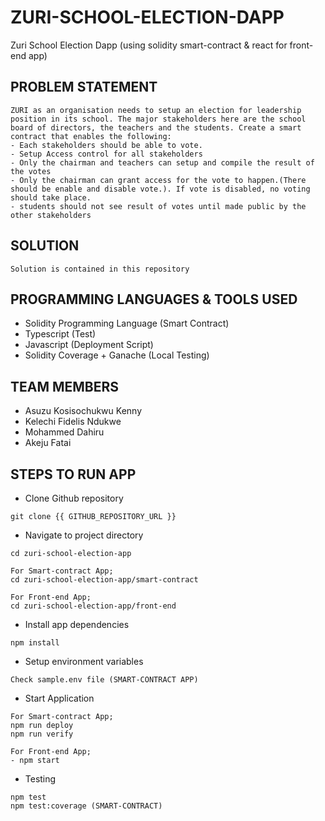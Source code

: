# ZURI-SCHOOL-ELECTION-DAPP
Zuri School Election Dapp (using solidity smart-contract &amp; react for front-end app)

## PROBLEM STATEMENT
```
ZURI as an organisation needs to setup an election for leadership position in its school. The major stakeholders here are the school board of directors, the teachers and the students. Create a smart contract that enables the following:
- Each stakeholders should be able to vote.
- Setup Access control for all stakeholders
- Only the chairman and teachers can setup and compile the result of the votes
- Only the chairman can grant access for the vote to happen.(There should be enable and disable vote.). If vote is disabled, no voting should take place.
- students should not see result of votes until made public by the other stakeholders
```

## SOLUTION
```
Solution is contained in this repository
```

## PROGRAMMING LANGUAGES & TOOLS USED
- Solidity Programming Language (Smart Contract)
- Typescript (Test)
- Javascript (Deployment Script)
- Solidity Coverage + Ganache (Local Testing)

## TEAM MEMBERS
- Asuzu Kosisochukwu Kenny
- Kelechi Fidelis Ndukwe
- Mohammed Dahiru
- Akeju Fatai

## STEPS TO RUN APP
- Clone Github repository
```
git clone {{ GITHUB_REPOSITORY_URL }}
```

- Navigate to project directory
```
cd zuri-school-election-app

For Smart-contract App;
cd zuri-school-election-app/smart-contract

For Front-end App;
cd zuri-school-election-app/front-end
```

- Install app dependencies
```
npm install
```

- Setup environment variables
```
Check sample.env file (SMART-CONTRACT APP)
```

- Start Application
```
For Smart-contract App;
npm run deploy
npm run verify

For Front-end App;
- npm start
```

- Testing
```
npm test
npm test:coverage (SMART-CONTRACT)
```
